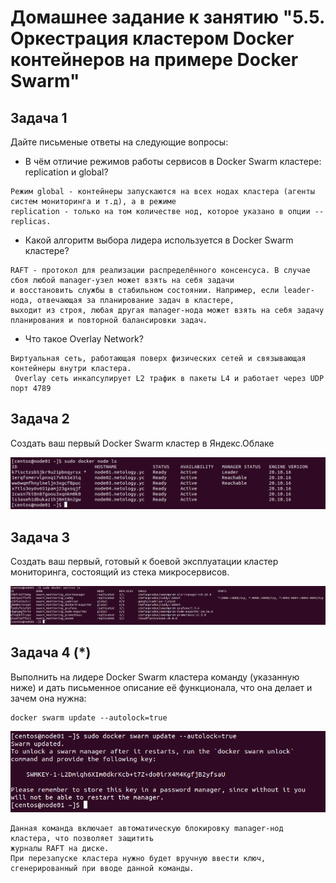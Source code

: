# Домашнее задание к занятию "5.5. Оркестрация кластером Docker контейнеров на примере Docker Swarm"

## Задача 1

Дайте письменые ответы на следующие вопросы:

- В чём отличие режимов работы сервисов в Docker Swarm кластере: replication и global?

```
Режим global - контейнеры запускаются на всех нодах кластера (агенты систем мониторинга и т.д), а в режиме 
replication - только на том количестве нод, которое указано в опции --replicas.
```

- Какой алгоритм выбора лидера используется в Docker Swarm кластере?

```
RAFT - протокол для реализации распределённого консенсуса. В случае сбоя любой manager-узел может взять на себя задачи 
и восстановить службы в стабильном состоянии. Например, если leader-нода, отвечающая за планирование задач в кластере, 
выходит из строя, любая другая manager-нода может взять на себя задачу планирования и повторной балансировки задач.
```

- Что такое Overlay Network?

```
Виртуальная сеть, работающая поверх физических сетей и связывающая контейнеры внутри кластера.
 Overlay сеть инкапсулирует L2 трафик в пакеты L4 и работает через UDP порт 4789
```

## Задача 2

Создать ваш первый Docker Swarm кластер в Яндекс.Облаке

![](img/docker_node.png)

## Задача 3

Создать ваш первый, готовый к боевой эксплуатации кластер мониторинга, состоящий из стека микросервисов.

![](img/docker_service.png)

## Задача 4 (*)

Выполнить на лидере Docker Swarm кластера команду (указанную ниже) и дать письменное описание её функционала, что она делает и зачем она нужна:
```
docker swarm update --autolock=true
```

![](img/autoupdate_on.png)

```
Данная команда включает автоматическую блокировку manager-нод кластера, что позволяет защитить 
журналы RAFT на диске. 
При перезапуске кластера нужно будет вручную ввести ключ, сгенерированный при вводе данной команды.
```
